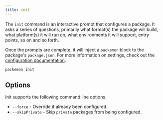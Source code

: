 ```yaml
---
title: init
---
```


The `init` command is an interactive prompt that configures a package. It asks a series of
questions, primarily what format(s) the package will build, what platform(s) it will run on, what
environments it will support, entry points, so on and so forth.

Once the prompts are complete, it will inject a `packemon` block to the package's `package.json`.
For more information on settings, check out the [configuration documentation](./config).

```bash
packemon init
```

## Options

Init supports the following command line options.

- `--force` - Override if already been configured.
- `--skipPrivate` - Skip `private` packages from being configured.
